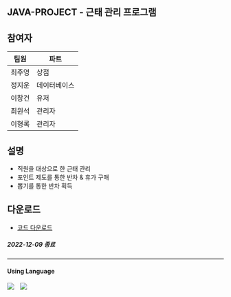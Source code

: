 ## JAVA-PROJECT - 근태 관리 프로그램

## 참여자
|팀원|파트|
|----|---|
|최주영|상점|
|정지운|데이터베이스|
|이창건|유저|
|최원석|관리자|
|이형록|관리자|

## 설명
- 직원을 대상으로 한 근태 관리
- 포인트 제도를 통한 반차 & 휴가 구매
- 뽑기를 통한 반차 획득

## 다운로드
- [코드 다운로드](https://github.com/ChoiPython/JAVA-PROJECT/archive/refs/heads/main.zip)

##### 2022-12-09 종료
---------------
#### Using Language
<img src="https://img.shields.io/badge/Java-007396?style=flat&logo=OpenJDK&logoColor=white"/> <img src="https://img.shields.io/badge/Mysql-4479A1?style=for-the-badge&logo=java&logoColor=white">
